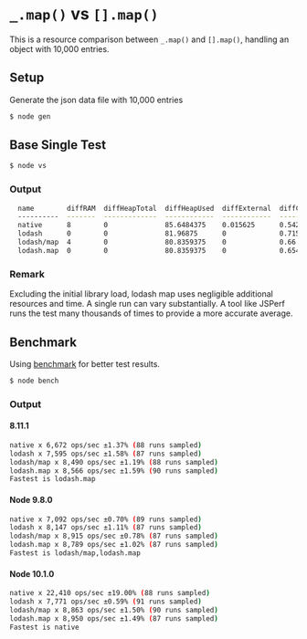 # `_.map()` vs `[].map()`
This is a resource comparison between `_.map()` and `[].map()`, handling an object with 10,000 entries.

## Setup

Generate the json data file with 10,000 entries

```bash
$ node gen
```

## Base Single Test

```bash
$ node vs
```

### Output

```bash
  name        diffRAM  diffHeapTotal  diffHeapUsed  diffExternal  diffCPU  diffTime
  ----------  -------  -------------  ------------  ------------  -------  --------
  native      8        0              85.6484375    0.015625      0.542    1
  lodash      0        0              81.96875      0             0.715    1
  lodash/map  4        0              80.8359375    0             0.66     1
  lodash.map  0        0              80.8359375    0             0.654    0

```

### Remark
Excluding the initial library load, lodash map uses negligible additional resources and time.
A single run can vary substantially. A tool like JSPerf runs the test many thousands of times
to provide a more accurate average.

## Benchmark

Using [benchmark](https://benchmarkjs.com) for better test results.

```bash
$ node bench
```

### Output

#### 8.11.1

```bash
native x 6,672 ops/sec ±1.37% (88 runs sampled)
lodash x 7,595 ops/sec ±1.58% (87 runs sampled)
lodash/map x 8,490 ops/sec ±1.19% (88 runs sampled)
lodash.map x 8,566 ops/sec ±1.59% (90 runs sampled)
Fastest is lodash.map
```

#### Node 9.8.0

```bash
native x 7,092 ops/sec ±0.70% (89 runs sampled)
lodash x 8,147 ops/sec ±1.11% (87 runs sampled)
lodash/map x 8,915 ops/sec ±0.78% (87 runs sampled)
lodash.map x 8,789 ops/sec ±1.02% (87 runs sampled)
Fastest is lodash/map,lodash.map
```

#### Node 10.1.0

```bash
native x 22,410 ops/sec ±19.00% (88 runs sampled)
lodash x 7,771 ops/sec ±0.59% (91 runs sampled)
lodash/map x 8,863 ops/sec ±1.50% (90 runs sampled)
lodash.map x 8,950 ops/sec ±1.49% (87 runs sampled)
Fastest is native
```